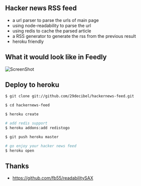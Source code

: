 ## Hacker news RSS feed
* a url parser to parse the urls of main page
* using node-readability to parse the url
* using redis to cache the parsed article
* a RSS generator to generate the rss from the previous result
* heroku friendly

## What it would look like in Feedly
![ScreenShot](http://29decibel.github.com/hackernews-feed/images/hackernews-feed.png)

## Deploy to heroku
```bash
$ git clone git://github.com/29decibel/hackernews-feed.git

$ cd hackernews-feed

$ heroku create

# add redis support
$ heroku addons:add redistogo

$ git push heroku master

# go enjoy your hacker news feed
$ heroku open

```

## Thanks
* https://github.com/fb55/readabilitySAX
